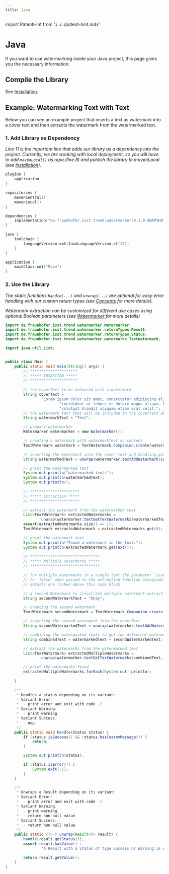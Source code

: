 ```yaml
---
title: Java
---
```


<!--
 Copyright (c) 2024 Fraunhofer-Gesellschaft zur Förderung der angewandten Forschung e.V.

 This work is licensed under the Fraunhofer License (on the basis of the MIT license)
 that can be found in the LICENSE file.
-->

import PatentHint from './../../patent-hint.mdx'

<PatentHint components={props.components} />

# Java
If you want to use watermarking inside your Java project, this page gives you the necessary
information.

## Compile the Library
See [Installation](../installation).

## Example: Watermarking Text with Text
Below you can see an example project that inserts a text as watermark into a cover text and then
extracts the watermark from the watermarked text.

### 1. Add Library as Dependency
*Line 11 is the important line that adds our library as a dependency into the project. Currently, we
are working with local deployment, so you will have to add `mavenLocal()` as repo (line 8) and
publish the library to mavenLocal (see [Installation](../installation)).*
```kt title="build.gradle.kts" showLineNumbers
plugins {
    application
}

repositories {
    mavenCentral()
    mavenLocal()
}

dependencies {
    implementation("de.fraunhofer.isst.trend:watermarker:0.1.0-SNAPSHOT")
}

java {
    toolchain {
        languageVersion.set(JavaLanguageVersion.of(17))
    }
}

application {
    mainClass.set("Main")
}
```

### 2. Use the Library
*The static functions `handle(...)` and `unwrap(...)` are optional for easy error handling with our
custom return types (see [Concepts](../../../development/watermarker/concepts/#error-handling-1)
for more details).*

*Watermark extraction can be customized for different use cases using optional Boolean parameters
(see [Watermarker](../index/#extraction-customization) for more details)*

```java title="src/main/java/Main.java" showLineNumbers
import de.fraunhofer.isst.trend.watermarker.Watermarker;
import de.fraunhofer.isst.trend.watermarker.returnTypes.Result;
import de.fraunhofer.isst.trend.watermarker.returnTypes.Status;
import de.fraunhofer.isst.trend.watermarker.watermarks.TextWatermark;

import java.util.List;


public class Main {
    public static void main(String[] args) {
        // *********************
        // ***** INSERTION *****
        // *********************
        
        // the coverText to be enhanced with a watermark
        String coverText =
                "Lorem ipsum dolor sit amet, consectetur adipiscing elit, sed do eiusmod tempor " +
                        "incididunt ut labore et dolore magna aliqua. Blandit volutpat maecenas " +
                        "volutpat blandit aliquam etiam erat velit.";
        // the watermark text that will be included in the coverText above
        String watermarkText = "Test";

        // prepare watermarker
        Watermarker watermarker = new Watermarker();

        // creating a watermark with watermarkText as content
        TextWatermark watermark = TextWatermark.Companion.create(watermarkText);

        // inserting the watermark into the cover text and handling potential errors and warnings
        String watermarkedText = unwrap(watermarker.textAddWatermark(coverText, watermark));

        // print the watermarked text
        System.out.println("watermarked text:");
        System.out.println(watermarkedText);
        System.out.println();
        
        // **********************
        // ***** Extraction *****
        // **********************

        // extract the watermark from the watermarked text
        List<TextWatermark> extractedWatermarks =
                unwrap(watermarker.textGetTextWatermarks(watermarkedText, true, true, false));
        assert(extractedWatermarks.size() == 1);
        TextWatermark extractedWatermark = extractedWatermarks.get(0);

        // print the watermark text
        System.out.println("Found a watermark in the text:");
        System.out.println(extractedWatermark.getText());
    
        // *******************************
        // ***** Multiple watermarks *****
        // *******************************

        // for multiple watermarks in a single text the parameter 'singleWatermark' must be set 
        // to 'false' when passed to the extraction function alongside the watermarked text, 
        // details are linked above this code block 

        // a second Watermark to illustrate multiple watermark extraction
        String secondWatermarkText = "Okay";

        // creating the second watermark
        TextWatermark secondWatermark = TextWatermark.Companion.create(secondWatermarkText);

        // inserting the second watermark into the coverText
        String secondWatermarkedText = unwrap(watermarker.textAddWatermark(coverText, secondWatermark));

        // combining the watermarked texts to get two different watermarks in one Text
        String combinedText = watermarkedText + secondWatermarkedText;

        // extract the watermarks from the watermarked text
        List<TextWatermark> extractedMultipleWatermarks =
                unwrap(watermarker.textGetTextWatermarks(combinedText, true, false, false));

        // print the watermarks found
        extractedMultipleWatermarks.forEach(System.out::println);
    
    }

    /**
     * Handles a status depending on its variant:
     * Variant Error:
     *  - print error and exit with code -1
     * Variant Warning:
     *  - print warning
     * Variant Success:
     *  - nop
     */
    public static void handle(Status status) {
        if (status.isSuccess() && !status.hasCustomMessage()) {
            return;
        }

        System.out.println(status);

        if (status.isError()) {
            System.exit(-1);
        }
    }

    /**
     * Unwraps a Result depending on its variant:
     * Variant Error:
     *  - print error and exit with code -1
     * Variant Warning:
     *  - print warning
     *  - return non-null value
     * Variant Success:
     *  - return non-null value
     */
    public static <T> T unwrap(Result<T> result) {
        handle(result.getStatus());
        assert result.hasValue() :
                "A Result with a Status of type Success or Warning is expected to have a value";

        return result.getValue();
    }
}
```
